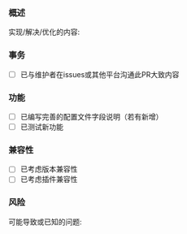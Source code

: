 ### 概述

实现/解决/优化的内容: 

### 事务

- [ ] 已与维护者在issues或其他平台沟通此PR大致内容

### 功能

- [ ] 已编写完善的配置文件字段说明（若有新增）
- [ ] 已测试新功能

### 兼容性

- [ ] 已考虑版本兼容性
- [ ] 已考虑插件兼容性

### 风险

可能导致或已知的问题: 
